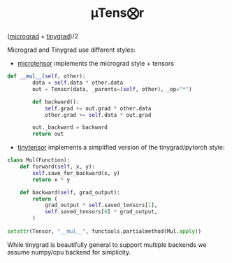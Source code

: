 <h1 align="center">
   µTens⨂r
   <p></p>
</h1>

([micrograd](https://github.com/karpathy/micrograd) + [tinygrad](https://github.com/geohot/tinygrad))/2

Micrograd and Tinygrad use different styles:
- [microtensor](./microtensor.py) implements the micrograd style + tensors
```python
def __mul__(self, other):
        data = self.data * other.data
        out = Tensor(data, _parents=(self, other), _op="*")

        def backward():
            self.grad += out.grad * other.data
            other.grad += self.data * out.grad

        out._backward = backward
        return out
```
- [tinytensor](./tinytensor.py) implements a simplified version of the tinygrad/pytorch style:
```python
class Mul(Function):
    def forward(self, x, y):
        self.save_for_backward(x, y)
        return x * y

    def backward(self, grad_output):
        return (
            grad_output * self.saved_tensors[1],
            self.saved_tensors[0] * grad_output,
        )
        
setattr(Tensor, "__mul__", functools.partialmethod(Mul.apply))
```
While tinygrad is beautifully general to support multiple backends we assume numpy/cpu backend for simplicity.
